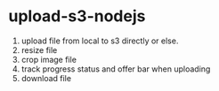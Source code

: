 # upload-s3-nodejs
1. upload file from local to s3 directly or else.
2. resize file
3. crop image file
4. track progress status and offer bar when uploading
5. download file
